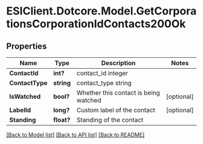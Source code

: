 # ESIClient.Dotcore.Model.GetCorporationsCorporationIdContacts200Ok
## Properties

Name | Type | Description | Notes
------------ | ------------- | ------------- | -------------
**ContactId** | **int?** | contact_id integer | 
**ContactType** | **string** | contact_type string | 
**IsWatched** | **bool?** | Whether this contact is being watched | [optional] 
**LabelId** | **long?** | Custom label of the contact | [optional] 
**Standing** | **float?** | Standing of the contact | 

[[Back to Model list]](../README.md#documentation-for-models) [[Back to API list]](../README.md#documentation-for-api-endpoints) [[Back to README]](../README.md)

